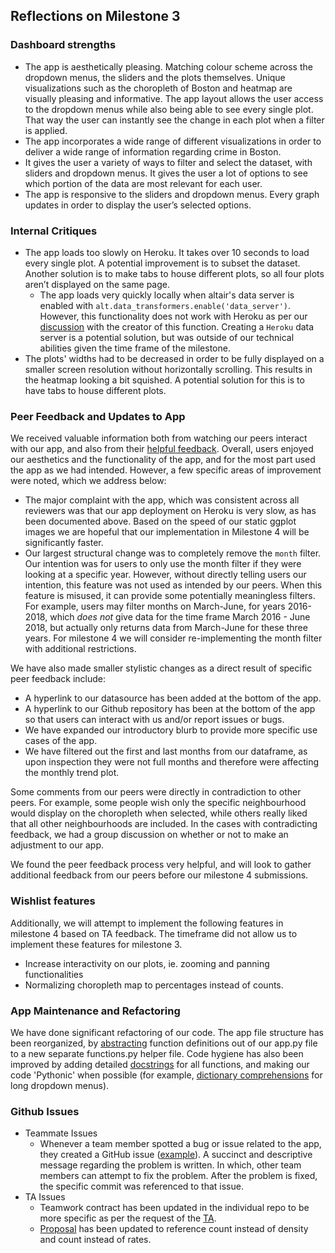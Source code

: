 ## Reflections on Milestone 3
### Dashboard strengths
- The app is aesthetically pleasing. Matching colour scheme across the dropdown menus, the sliders and the plots themselves. Unique visualizations such as the choropleth of Boston and heatmap are visually pleasing and informative. The app layout allows the user  access to the dropdown menus while also being able to see every single plot. That way the user can instantly see the change in each plot when a filter is applied.  
- The app incorporates a wide range of different visualizations in order to deliver a wide range of information regarding crime in Boston. 
- It gives the user a variety of ways to filter and select the dataset, with sliders and dropdown menus. It gives the user a lot of options to see which portion of the data are most relevant for each user. 
- The app is responsive to the sliders and dropdown menus. Every graph updates in order to display the user’s selected options. 

### Internal Critiques
- The app loads too slowly on Heroku. It takes over 10 seconds to load every single plot. A potential improvement is to subset the dataset. Another solution is to make tabs to house different plots, so all four plots aren’t displayed on the same page.
  - The app loads very quickly locally when altair's data server is enabled with `alt.data_transformers.enable('data_server')`. However, this functionality does not work with Heroku as per our [discussion](https://github.com/altair-viz/altair_data_server/issues/11) with the creator of this function. Creating a `Heroku` data server is a potential solution, but was outside of our technical abilities given the time frame of the milestone. 
- The plots' widths had to be decreased in order to be fully displayed on a smaller screen resolution without horizontally scrolling. This results in the heatmap looking a bit squished. A potential solution for this is to have tabs to house different plots. 
  
### Peer Feedback and Updates to App
We received valuable information both from watching our peers interact with our app, and also from their [helpful feedback](https://github.com/UBC-MDS/DSCI-532_gr202_dashboard/issues/54).  Overall, users enjoyed our aesthetics and the functionality of the app, and for the most part used the app as we had intended. However, a few specific areas of improvement were noted, which we address below: 
- The major complaint with the app, which was consistent across all reviewers was that our app deployment on Heroku is very slow, as has been documented above. Based on the speed of our static ggplot images we are hopeful that our implementation in Milestone 4 will be significantly faster.  
- Our largest structural change was to completely remove the `month` filter. Our intention was for users to only use the month filter if they were looking at a specific year. However, without directly telling users our intention, this feature was not used as intended by our peers. When this feature is misused, it can provide some potentially meaningless filters. For example, users may filter months on March-June, for years 2016-2018, which _does not_ give data for the time frame March 2016 - June 2018, but actually only returns data from March-June for these three years. For milestone 4 we will consider re-implementing the month filter with additional restrictions.

We have also made smaller stylistic changes as a direct result of specific peer feedback include:
- A hyperlink to our datasource has been added at the bottom of the app.
- A hyperlink to our Github repository has been at the bottom of the app so that users can interact with us and/or report issues or bugs.
- We have expanded our introductory blurb to provide more specific use cases of the app.
- We have filtered out the first and last months from our dataframe, as upon inspection they were not full months and therefore were affecting the monthly trend plot. 

Some comments from our peers were directly in contradiction to other peers. For example, some people wish only the specific neighbourhood would display on the choropleth when selected, while others really liked that all other neighbourhoods are included. In the cases with contradicting feedback, we had a group discussion on whether or not to make an adjustment to our app. 

We found the peer feedback process very helpful, and will look to gather additional feedback from our peers before our milestone 4 submissions.

### Wishlist features
Additionally, we will attempt to implement the following features in milestone 4 based on TA feedback. The timeframe did not allow us to implement these features for milestone 3. 
- Increase interactivity on our plots, ie. zooming and panning functionalities
- Normalizing choropleth map to percentages instead of counts. 

### App Maintenance and Refactoring
We have done significant refactoring of our code. The app file structure has been reorganized, by [abstracting](https://github.com/UBC-MDS/DSCI-532_gr202_dashboard/issues/55) function definitions out of our app.py file to a new separate functions.py helper file. Code hygiene has also been improved by adding detailed [docstrings](https://github.com/UBC-MDS/DSCI-532_gr202_dashboard/issues/56) for all functions, and making our code 'Pythonic' when possible (for example, [dictionary comprehensions](https://github.com/UBC-MDS/DSCI-532_gr202_dashboard/issues/57) for long dropdown menus). 


### Github Issues
- Teammate Issues 
  - Whenever a team member spotted a bug or issue related to the app, they created a GitHub issue ([example](https://github.com/UBC-MDS/DSCI-532_gr202_dashboard/issues/41)). A succinct and descriptive message regarding the problem is written. In which, other team members can attempt to fix the problem. After the problem is fixed, the specific commit was referenced to that issue. 
- TA Issues
  - Teamwork contract has been updated in the individual repo to be more specific as per the request of the [TA](https://github.com/UBC-MDS/DSCI-532_gr202_dashboard/issues/40).
  - [Proposal](https://github.com/UBC-MDS/DSCI-532_gr202_dashboard/blob/master/Proposal.md) has been updated to reference count instead of density and count instead of rates. 
